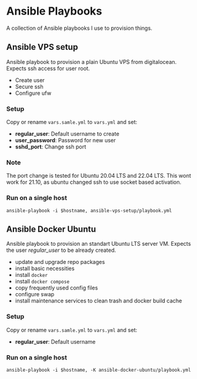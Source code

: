 # Ansible Playbooks

A collection of Ansible playbooks I use to provision things.

## Ansible VPS setup

Ansible playbook to provision a plain Ubuntu VPS from digitalocean. Expects ssh access for user root. 

- Create user
- Secure ssh
- Configure ufw

### Setup
Copy or rename `vars.samle.yml` to `vars.yml` and set:
- **regular_user**: Default username to create
- **user_password**: Password for new user
- **sshd_port**: Change ssh port

### Note
The port change is tested for Ubuntu 20.04 LTS and 22.04 LTS. This wont work for 21.10, as ubuntu changed ssh to use socket based activation.

### Run on a single host
```
ansible-playbook -i $hostname, ansible-vps-setup/playbook.yml
```

## Ansible Docker Ubuntu
Ansible playbook to provision an standart Ubuntu LTS server VM. Expects the user *regular_user* to be already created. 

- update and upgrade repo packages
- install basic necessities
- install `docker`
- install `docker compose`
- copy frequently used config files
- configure swap
- install maintenance services to clean trash and docker build cache

### Setup
Copy or rename `vars.samle.yml` to `vars.yml` and set:
- **regular_user**: Default username 

### Run on a single host
```
ansible-playbook -i $hostname, -K ansible-docker-ubuntu/playbook.yml
```
